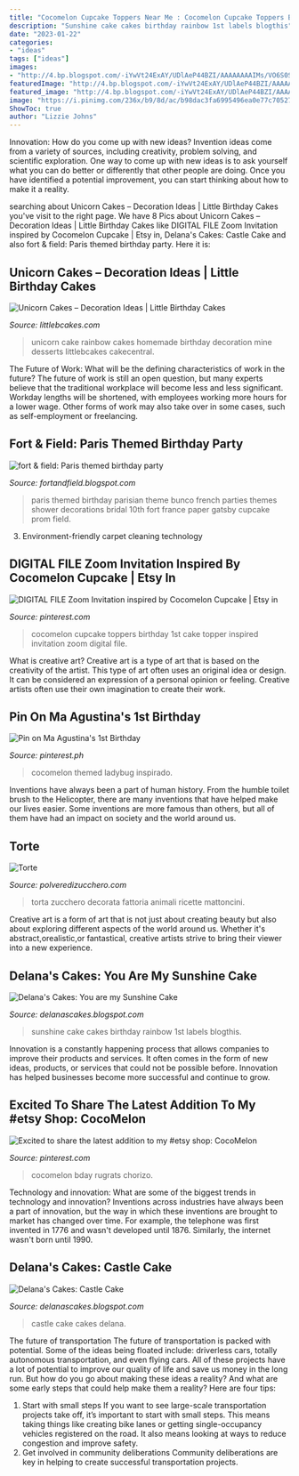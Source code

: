 ```yaml
---
title: "Cocomelon Cupcake Toppers Near Me : Cocomelon Cupcake Toppers Birthday 1st Cake Topper Inspired Invitation Zoom Digital File"
description: "Sunshine cake cakes birthday rainbow 1st labels blogthis"
date: "2023-01-22"
categories:
- "ideas"
tags: ["ideas"]
images:
- "http://4.bp.blogspot.com/-iYwVt24ExAY/UDlAeP44BZI/AAAAAAAAIMs/VO6S0S8toks/s1600/paris-bunco-party.jpg"
featuredImage: "http://4.bp.blogspot.com/-iYwVt24ExAY/UDlAeP44BZI/AAAAAAAAIMs/VO6S0S8toks/s1600/paris-bunco-party.jpg"
featured_image: "http://4.bp.blogspot.com/-iYwVt24ExAY/UDlAeP44BZI/AAAAAAAAIMs/VO6S0S8toks/s1600/paris-bunco-party.jpg"
image: "https://i.pinimg.com/236x/b9/8d/ac/b98dac3fa6995496ea0e77c705270da2.jpg?nii=t"
ShowToc: true
author: "Lizzie Johns"
---
```



Innovation: How do you come up with new ideas?
Invention ideas come from a variety of sources, including creativity, problem solving, and scientific exploration. One way to come up with new ideas is to ask yourself what you can do better or differently that other people are doing. Once you have identified a potential improvement, you can start thinking about how to make it a reality.

	

		
searching about Unicorn Cakes – Decoration Ideas | Little Birthday Cakes you've visit to the right page. We have 8 Pics about Unicorn Cakes – Decoration Ideas | Little Birthday Cakes like DIGITAL FILE Zoom Invitation inspired by Cocomelon Cupcake | Etsy in, Delana&#039;s Cakes: Castle Cake and also fort &amp; field: Paris themed birthday party. Here it is:
		
    
## Unicorn Cakes – Decoration Ideas | Little Birthday Cakes

<img loading=lazy src="http://www.littlebcakes.com/wp-content/uploads/2014/05/Unicorn-Rainbow-Cake.jpg" onerror="this.onerror=null;this.src='https://tse1.mm.bing.net/th?id=OIP.ODpCzWU8dCo__TEZxR0hTgHaJG&amp;pid=15.1';" alt="Unicorn Cakes – Decoration Ideas | Little Birthday Cakes">

_Source: littlebcakes.com_

>unicorn cake rainbow cakes homemade birthday decoration mine desserts littlebcakes cakecentral. 

	

The Future of Work: What will be the defining characteristics of work in the future?
The future of work is still an open question, but many experts believe that the traditional workplace will become less and less significant. Workday lengths will be shortened, with employees working more hours for a lower wage. Other forms of work may also take over in some cases, such as self-employment or freelancing.

    
## Fort &amp; Field: Paris Themed Birthday Party

<img loading=lazy src="http://4.bp.blogspot.com/-iYwVt24ExAY/UDlAeP44BZI/AAAAAAAAIMs/VO6S0S8toks/s1600/paris-bunco-party.jpg" onerror="this.onerror=null;this.src='https://tse3.mm.bing.net/th?id=OIP.djnoSJbYhjJZM1KyYDm0mAHaR7&amp;pid=15.1';" alt="fort &amp; field: Paris themed birthday party">

_Source: fortandfield.blogspot.com_

>paris themed birthday parisian theme bunco french parties themes shower decorations bridal 10th fort france paper gatsby cupcake prom field. 

	

3. Environment-friendly carpet cleaning technology 

    
## DIGITAL FILE Zoom Invitation Inspired By Cocomelon Cupcake | Etsy In

<img loading=lazy src="https://i.pinimg.com/originals/6c/d4/43/6cd443e3a5a140d35cdda1555978a164.jpg" onerror="this.onerror=null;this.src='https://tse1.mm.bing.net/th?id=OIP.JN-RmxVtrhLQWuJvxkuN8gHaKk&amp;pid=15.1';" alt="DIGITAL FILE Zoom Invitation inspired by Cocomelon Cupcake | Etsy in">

_Source: pinterest.com_

>cocomelon cupcake toppers birthday 1st cake topper inspired invitation zoom digital file. 

	

What is creative art?
Creative art is a type of art that is based on the creativity of the artist. This type of art often uses an original idea or design. It can be considered an expression of a personal opinion or feeling. Creative artists often use their own imagination to create their work.

    
## Pin On Ma Agustina&#039;s 1st Birthday

<img loading=lazy src="https://i.pinimg.com/236x/b9/8d/ac/b98dac3fa6995496ea0e77c705270da2.jpg?nii=t" onerror="this.onerror=null;this.src='https://tse4.mm.bing.net/th?id=OIP.5GHBqnq6P2OoEEgatH6UxwAAAA&amp;pid=15.1';" alt="Pin on Ma Agustina&#039;s 1st Birthday">

_Source: pinterest.ph_

>cocomelon themed ladybug inspirado. 

	

Inventions have always been a part of human history. From the humble toilet brush to the Helicopter, there are many inventions that have helped make our lives easier. Some inventions are more famous than others, but all of them have had an impact on society and the world around us.

    
## Torte

<img loading=lazy src="http://1.bp.blogspot.com/-qWVgWUkPLy0/VDKBBJTRpGI/AAAAAAAAE1E/m-9vKeLN3-c/s1600/torta%2Blego.jpg" onerror="this.onerror=null;this.src='https://tse2.mm.bing.net/th?id=OIP.T_jKmzP2NbD5QQRdtKPBRgHaKe&amp;pid=15.1';" alt="Torte">

_Source: polveredizucchero.com_

>torta zucchero decorata fattoria animali ricette mattoncini. 

	

Creative art is a form of art that is not just about creating beauty but also about exploring different aspects of the world around us. Whether it's abstract,orealistic,or fantastical, creative artists strive to bring their viewer into a new experience.

    
## Delana&#039;s Cakes: You Are My Sunshine Cake

<img loading=lazy src="http://1.bp.blogspot.com/-6VJxzkvjJ9M/VVzdmjgLNGI/AAAAAAAAJdA/sPg5_qXLeII/s1600/Sunshine-Cake2.jpg" onerror="this.onerror=null;this.src='https://tse4.mm.bing.net/th?id=OIP.rB70Ipzzvj31ca_hMKDGtgHaI6&amp;pid=15.1';" alt="Delana&#039;s Cakes: You are my Sunshine Cake">

_Source: delanascakes.blogspot.com_

>sunshine cake cakes birthday rainbow 1st labels blogthis. 

	

Innovation is a constantly happening process that allows companies to improve their products and services. It often comes in the form of new ideas, products, or services that could not be possible before. Innovation has helped businesses become more successful and continue to grow.

    
## Excited To Share The Latest Addition To My #etsy Shop: CocoMelon

<img loading=lazy src="https://i.pinimg.com/736x/6a/f2/f1/6af2f19ff48eb82f821d755648ab3594.jpg" onerror="this.onerror=null;this.src='https://tse2.mm.bing.net/th?id=OIP.u9-BZi6eZ_bBu8TOrEY-cQHaFF&amp;pid=15.1';" alt="Excited to share the latest addition to my #etsy shop: CocoMelon">

_Source: pinterest.com_

>cocomelon bday rugrats chorizo. 

	

Technology and innovation: What are some of the biggest trends in technology and innovation?
Inventions across industries have always been a part of innovation, but the way in which these inventions are brought to market has changed over time. For example, the telephone was first invented in 1776 and wasn't developed until 1876. Similarly, the internet wasn't born until 1990.

    
## Delana&#039;s Cakes: Castle Cake

<img loading=lazy src="http://2.bp.blogspot.com/-wMppCuA7GAk/T94kGygcXeI/AAAAAAAABNI/WA6fq8T-j3Y/s1600/Castle-Cake1.jpg" onerror="this.onerror=null;this.src='https://tse1.mm.bing.net/th?id=OIP.pic6d75O4lxEonihfdW3oAHaL6&amp;pid=15.1';" alt="Delana&#039;s Cakes: Castle Cake">

_Source: delanascakes.blogspot.com_

>castle cake cakes delana. 

	

The future of transportation
The future of transportation is packed with potential. Some of the ideas being floated include: driverless cars, totally autonomous transportation, and even flying cars. All of these projects have a lot of potential to improve our quality of life and save us money in the long run. But how do you go about making these ideas a reality? And what are some early steps that could help make them a reality? Here are four tips: 
1. Start with small steps 
If you want to see large-scale transportation projects take off, it’s important to start with small steps. This means taking things like creating bike lanes or getting single-occupancy vehicles registered on the road. It also means looking at ways to reduce congestion and improve safety. 
2. Get involved in community deliberations 
Community deliberations are key in helping to create successful transportation projects.

